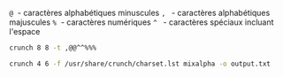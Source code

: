 `@`  - caractères alphabétiques minuscules
`, ` - caractères alphabétiques majuscules
`%`  - caractères numériques
`^ ` - caractères spéciaux incluant l'espace


```sh
crunch 8 8 -t ,@@^^%%%
```

```sh
crunch 4 6 -f /usr/share/crunch/charset.lst mixalpha -o output.txt
```

